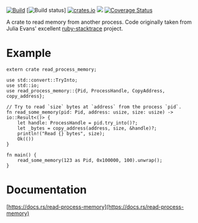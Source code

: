[![Build](https://github.com/rbspy/read-process-memory/actions/workflows/build.yml/badge.svg)](https://github.com/rbspy/read-process-memory/actions/workflows/build.yml) [![Build status](https://api.cirrus-ci.com/github/rbspy/read-process-memory.svg)] [![crates.io](https://img.shields.io/crates/v/read-process-memory.svg)](https://crates.io/crates/read-process-memory) [![](https://docs.rs/read-process-memory/badge.svg)](https://docs.rs/read-process-memory) [![Coverage Status](https://coveralls.io/repos/github/rbspy/read-process-memory/badge.svg?branch=master)](https://coveralls.io/github/rbspy/read-process-memory?branch=master)

A crate to read memory from another process. Code originally taken from Julia Evans' excellent [ruby-stacktrace](https://github.com/jvns/ruby-stacktrace/) project.

# Example

```rust, no_run
extern crate read_process_memory;

use std::convert::TryInto;
use std::io;
use read_process_memory::{Pid, ProcessHandle, CopyAddress, copy_address};

// Try to read `size` bytes at `address` from the process `pid`.
fn read_some_memory(pid: Pid, address: usize, size: usize) -> io::Result<()> {
    let handle: ProcessHandle = pid.try_into()?;
    let _bytes = copy_address(address, size, &handle)?;
    println!("Read {} bytes", size);
    Ok(())
}

fn main() {
    read_some_memory(123 as Pid, 0x100000, 100).unwrap();
}
```

# Documentation

[https://docs.rs/read-process-memory](https://docs.rs/read-process-memory)
